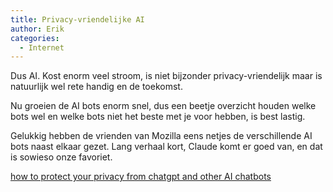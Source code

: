 ```yaml
---
title: Privacy-vriendelijke AI
author: Erik
categories:
  - Internet
---
```

Dus AI. Kost enorm veel stroom, is niet bijzonder privacy-vriendelijk maar is natuurlijk wel rete handig en de toekomst.

Nu groeien de AI bots enorm snel, dus een beetje overzicht houden welke bots wel en welke bots niet het beste met je voor hebben, is best lastig. 

Gelukkig hebben de vrienden van Mozilla eens netjes de verschillende AI bots naast elkaar gezet. Lang verhaal kort, Claude komt er goed van, en dat is sowieso onze favoriet. 

[how to protect your privacy from chatgpt and other AI chatbots](https://foundation.mozilla.org/en/privacynotincluded/articles/how-to-protect-your-privacy-from-chatgpt-and-other-ai-chatbots/)
